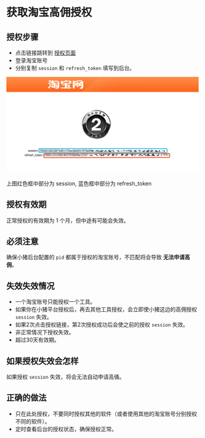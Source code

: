 # 获取淘宝高佣授权

## 授权步骤

* 点击链接跳转到 [授权页面](https://oauth.taobao.com/authorize?response_type=token&client_id=23196777&state=1212&view=web "淘宝授权")
* 登录淘宝账号
* 分别复制 `session` 和 `refresh_token` 填写到后台。


![](../images/033AE802-DFAC-441D-819B-7B4367B7441B.png)

上图红色框中部分为 session, 蓝色框中部分为 refresh_token

## 授权有效期

正常授权的有效期为 1 个月，但中途有可能会失效。


## 必须注意

确保小猪后台配置的 `pid` 都属于授权的淘宝账号，不匹配将会导致 **无法申请高佣**。


## 失效失效情况

* 一个淘宝账号只能授权一个工具。
* 如果你在小猪平台授权后，再去其他工具授权，会立即使小猪这边的高佣授权 `session` 失效。
* 如果2次点击授权链接，第2次授权成功后会使之前的授权 `session` 失效。
* 非正常情况下授权失效。
* 超过30天有效期。


## 如果授权失效会怎样

如果授权 `session` 失效，将会无法自动申请高俑。

## 正确的做法

* 只在此处授权，不要同时授权其他的软件（或者使用其他的淘宝账号分别授权不同的软件）。
* 定时查看后台的授权状态，确保授权正常。
